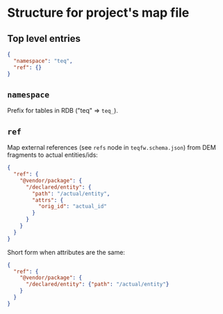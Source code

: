 # Structure for project's map file

## Top level entries

```json
{
  "namespace": "teq",
  "ref": {}
}
```

## `namespace`

Prefix for tables in RDB ("teq" => `teq_`).

## `ref`

Map external references (see `refs` node in `teqfw.schema.json`) from DEM fragments to actual entities/ids:

```json
{
  "ref": {
    "@vendor/package": {
      "/declared/entity": {
        "path": "/actual/entity",
        "attrs": {
          "orig_id": "actual_id"
        }
      }
    }
  }
}
```

Short form when attributes are the same:

```json
{
  "ref": {
    "@vendor/package": {
      "/declared/entity": {"path": "/actual/entity"}
    }
  }
}
```
